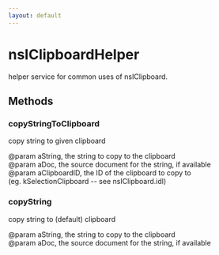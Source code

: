 ```yaml
---
layout: default
---
```


# nsIClipboardHelper #
  
helper service for common uses of nsIClipboard.  
  

## Methods ##

### copyStringToClipboard ###
  
copy string to given clipboard  
  
@param aString, the string to copy to the clipboard  
@param aDoc, the source document for the string, if available  
@param aClipboardID, the ID of the clipboard to copy to  
       (eg. kSelectionClipboard -- see nsIClipboard.idl)  
  

### copyString ###
  
copy string to (default) clipboard  
  
@param aString, the string to copy to the clipboard  
@param aDoc, the source document for the string, if available  
  
